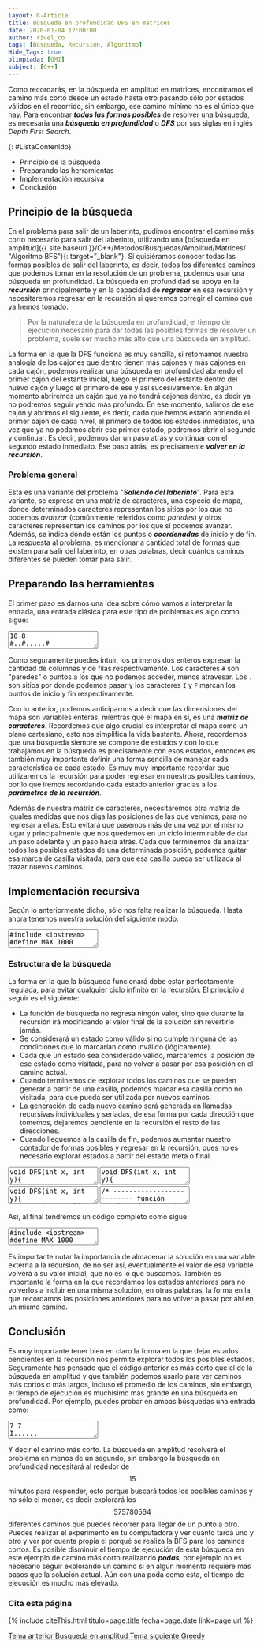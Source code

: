 ```yaml
---
layout: G-Article
title: Búsqueda en profundidad DFS en matrices
date: 2020-01-04 12:00:00
author: rivel_co
tags: [Búsqueda, Recursión, Algoritmo]
Hide_Tags: true
olimpiada: [OMI]
subject: [C++]
---
```


Como recordarás, en la búsqueda en amplitud en matrices, encontramos el camino más corto desde un estado hasta otro pasando sólo por estados válidos en el recorrido, sin embargo, ese camino mínimo no es el único que hay. Para encontrar ***todas las formas posibles*** de resolver una búsqueda, es necesaria una ***búsqueda en profundidad*** o ***DFS*** por sus siglas en inglés *Depth First Search*.

{: #ListaContenido}
- Principio de la búsqueda
- Preparando las herramientas
- Implementación recursiva
- Conclusión

## Principio de la búsqueda

En el problema para salir de un laberinto, pudimos encontrar el camino más corto necesario para salir del laberinto, utilizando una [búsqueda en amplitud]({{ site.baseurl }}/C++/Metodos/Busquedas/Amplitud/Matrices/ "Algoritmo BFS"){: target="_blank"}. Si quisiéramos conocer todas las formas posibles de salir del laberinto, es decir, todos los diferentes caminos que podemos tomar en la resolución de un problema, podemos usar una búsqueda en profundidad. La búsqueda en profundidad se apoya en la ***recursión*** principalmente y en la capacidad de ***regresar*** en esa recursión y necesitaremos regresar en la recursión si queremos corregir el camino que ya hemos tomado.

> Por la naturaleza de la búsqueda en profundidad, el tiempo de ejecución necesario para dar todas las posibles formas de resolver un problema, suele ser mucho más alto que una búsqueda en amplitud.

La forma en la que la DFS funciona es muy sencilla, si retomamos nuestra analogía de los cajones que dentro tienen más cajones y más cajones en cada cajón, podemos realizar una búsqueda en profundidad abriendo el primer cajón del estante inicial, luego el primero del estante dentro del nuevo cajón y luego el primero de ese y así sucesivamente. En algún momento abriremos un cajón que ya no tendrá cajones dentro, es decir ya no podremos seguir yendo más profundo. En ese momento, salimos de ese cajón y abrimos el siguiente, es decir, dado que hemos estado abriendo el primer cajón de cada nivel, el primero de todos los estados inmediatos, una vez que ya no podamos abrir ese primer estado, podremos abrir el segundo y continuar. Es decir, podemos dar un paso atrás y continuar con el segundo estado inmediato. Ese paso atrás, es precisamente ***volver en la recursión***.

### Problema general

Esta es una variante del problema "***Saliendo del laberinto***". Para esta variante, se expresa en una matriz de caracteres, una especie de mapa, donde determinados caracteres representan los sitios por los que no podemos *avanzar* (comúnmente referidos como *paredes*) y otros caracteres representan los caminos por los que sí podemos avanzar. Además, se indica dónde están los puntos o ***coordenadas*** de inicio y de fin. La respuesta al problema, es mencionar a cantidad total de formas que existen para salir del laberinto, en otras palabras, decir cuántos caminos diferentes se pueden tomar para salir.

## Preparando las herramientas

El primer paso es darnos una idea sobre cómo vamos a interpretar la entrada, una entrada clásica para este tipo de problemas es algo como sigue:

<textarea class="output">
10 8
#..#.....#
#.I.####..
#.........
..#..#.#.#
.##..#.F.#
..#......#
..###...#.
..#....##.</textarea>

Como seguramente puedes intuir, los primeros dos enteros expresan la cantidad de columnas y de filas respectivamente. Los caracteres `#` son "paredes" o puntos a los que no podemos acceder, menos atravesar. Los `.` son sitios por donde podemos pasar y los caracteres `I` y `F` marcan los puntos de inicio y fin respectivamente.

Con lo anterior, podemos anticiparnos a decir que las dimensiones del mapa son variables enteras, mientras que el mapa en sí, es una ***matriz de caracteres***. Recordemos que algo crucial es interpretar el mapa como un plano cartesiano, esto nos simplifica la vida bastante. Ahora, recordemos que una búsqueda siempre se compone de estados y con lo que trabajamos en la búsqueda es precisamente con esos estados, entonces es también muy importante definir una forma sencilla de manejar cada característica de cada estado. Es muy muy importante recordar que utilizaremos la recursión para poder regresar en nuestros posibles caminos, por lo que iremos recordando cada estado anterior gracias a los ***parámetros de la recursión***.

Además de nuestra matriz de caracteres, necesitaremos otra matriz de iguales medidas que nos diga las posiciones de las que venimos, para no regresar a ellas. Esto evitará que pasemos más de una vez por el mismo lugar y principalmente que nos quedemos en un ciclo interminable de dar un paso adelante y un paso hacia atrás. Cada que terminemos de analizar todos los posibles estados de una determinada posición, podemos quitar esa marca de casilla visitada, para que esa casilla pueda ser utilizada al trazar nuevos caminos.

## Implementación recursiva

Según lo anteriormente dicho, sólo nos falta realizar la búsqueda. Hasta ahora tenemos nuestra solución del siguiente modo:

<textarea class="cpp">
#include &lt;iostream&gt;
#define MAX 1000
using namespace std;

char mapa[MAX][MAX];            // Mapa
bool visi[MAX][MAX];            // Posiciones temporalmente visitadas
int filas, columnas;            // Dimensiones del mapa
int formas;                     // Número de formas posibles

int main(){
    int iniciox,    // Inicio en x
        inicioy;    // Inicio en y

    cin >> columnas >> filas;

    /* ------- Leemos el tablero ---------*/
    for (int i=0; i<filas; i++){
        for (int j=0; j<columnas; j++){
            cin >> mapa[j][i];
            if (mapa[j][i] == 'I'){     // 'I' como indicador de inicio
                iniciox = j;    // Coordenada de inicio en x
                inicioy = i;    // Coordenada de inicio en y
            }
        }
    }

    // Aquí realizamos la búsqueda en profundidad

    cout << "Formas de salir: "<< formas << '\n';   // Mostramos el número total de formas
    
    return 0;
}</textarea>

### Estructura de la búsqueda

La forma en la que la búsqueda funcionará debe estar perfectamente regulada, para evitar cualquier ciclo infinito en la recursión. El principio a seguir es el siguiente:

- La función de búsqueda no regresa ningún valor, sino que durante la recursión irá modificando el valor final de la solución sin revertirlo jamás.
- Se considerará un estado como válido si no cumple ninguna de las condiciones que lo marcarían como inválido (<span>lógicamente</span>).
- Cada que un estado sea considerado válido, marcaremos la posición de ese estado como visitada, para no volver a pasar por esa posición en el camino actual.
- Cuando terminemos de explorar todos los caminos que se pueden generar a partir de una casilla, podemos marcar esa casilla como no visitada, para que pueda ser utilizada por nuevos caminos.
- La generación de cada nuevo camino será generada en llamadas recursivas individuales y seriadas, de esa forma por cada dirección que tomemos, dejaremos pendiente en la recursión el resto de las direcciones.
- Cuando lleguemos a la casilla de fin, podemos aumentar nuestro contador de formas posibles y regresar en la recursión, pues no es necesario explorar estados a partir del estado meta o final.

<textarea class="cpp">
void DFS(int x, int y){
    /* ----------- Creación de los posibles estados ----------- */
    DFS(x+1, y);                // Probamos avanzando hacia la derecha
    DFS(x, y+1);                // Probamos avanzando hacia abajo
    DFS(x-1, y);                // Probamos avanzando hacia la izquierda
    DFS(x, y-1);                // Probamos avanzando hacia arriba    

    /* De esta forma, cada que generamos una nueva posición, dejamos en espera continuar 
       con las otras tres posibles posiciones. */
    return;
}</textarea>

<textarea class="cpp">
void DFS(int x, int y){
    /* ------------ Determinación de un estado válido ------------ */
    // Si nos salimos de los límites o si es una casilla no válida o es la casilla de la que venimos
    if (x < 0 || y < 0 || x >= columnas || y >= filas || mapa[x][y] == '#' || visi[x][y]){
        return;                 // No continuamos buscando en esta casilla y regresamos
    }

    // Si hemos llegado hasta este punto es porque el estado actual dado por x,y es válido

    DFS(x+1, y);                // Probamos avanzando hacia la derecha
    DFS(x, y+1);                // Probamos avanzando hacia abajo
    DFS(x-1, y);                // Probamos avanzando hacia la izquierda
    DFS(x, y-1);                // Probamos avanzando hacia arriba    
    return;
}</textarea>

<textarea class="cpp">
void DFS(int x, int y){
    // Si nos salimos de los límites o si es una casilla no válida o es la casilla de la que venimos
    if (x < 0 || y < 0 || x >= columnas || y >= filas || mapa[x][y] == '#' || visi[x][y]){
        return;                 // No continuamos buscando en esta casilla y regresamos
    }
    
    visi[x][y] = true;          // Marcamos como temporalmente visitada la casilla actual
    
    DFS(x+1, y);                // Probamos avanzando hacia la derecha
    DFS(x, y+1);                // Probamos avanzando hacia abajo
    DFS(x-1, y);                // Probamos avanzando hacia la izquierda
    DFS(x, y-1);                // Probamos avanzando hacia arriba
    
    // Cuando hemos terminado de revisar todo una casilla en todas direcciones
    visi[x][y] = false;         // quitamos su marca temporal de visitado
    
    return;
}</textarea>

<textarea class="cpp">
/* -------------------------- función completa de búsqueda -------------------------- */
void DFS(int x, int y){
    // Si nos salimos de los límites o si es una casilla no válida o es la casilla de la que venimos
    if (x < 0 || y < 0 || x >= columnas || y >= filas || mapa[x][y] == '#' || visi[x][y]){
        return;                 // No continuamos buscando en esta casilla y regresamos
    }
    
    if (mapa[x][y] == 'F'){     // Si hemos llegado a la casilla de fin
        formas++;               // Aumentamos la cantidad de formas posibles 
        return;                 // y regresamos
    }
    
    visi[x][y] = true;          // Marcamos como temporalmente visitada la casilla actual
    
    DFS(x+1, y);                // Probamos avanzando hacia la derecha
    DFS(x, y+1);                // Probamos avanzando hacia abajo
    DFS(x-1, y);                // Probamos avanzando hacia la izquierda
    DFS(x, y-1);                // Probamos avanzando hacia arriba
    
    // Cuando hemos terminado de revisar todo una casilla en todas direcciones
    visi[x][y] = false;         // quitamos su marca temporal de visitado
    
    return;
}</textarea>

Así, al final tendremos un código completo como sigue:

<textarea class="cpp">
#include &lt;iostream&gt;
#define MAX 1000
using namespace std;

char mapa[MAX][MAX];            // Mapa
bool visi[MAX][MAX];            // Posiciones temporalmente visitadas
int filas, columnas;            // Dimensiones del mapa
int formas;                     // Número de formas posibles

void DFS(int x, int y){
    // Si nos salimos de los límites o si es una casilla no válida o es la casilla de la que venimos
    if (x < 0 || y < 0 || x >= columnas || y >= filas || mapa[x][y] == '#' || visi[x][y]){
        return;                 // No continuamos buscando en esta casilla y regresamos
    }
    
    if (mapa[x][y] == 'F'){     // Si hemos llegado a la casilla de fin
        formas++;               // Aumentamos la cantidad de formas posibles 
        return;                 // y regresamos
    }
    
    visi[x][y] = true;          // Marcamos como temporalmente visitada la casilla actual
    
    DFS(x+1, y);                // Probamos avanzando hacia la derecha
    DFS(x, y+1);                // Probamos avanzando hacia abajo
    DFS(x-1, y);                // Probamos avanzando hacia la izquierda
    DFS(x, y-1);                // Probamos avanzando hacia arriba
    
    // Cuando hemos terminado de revisar todo una casilla en todas direcciones
    visi[x][y] = false;         // quitamos su marca temporal de visitado
    
    return;
}

int main(){
    int iniciox,    // Inicio en x
        inicioy;    // Inicio en y

    cin >> columnas >> filas;

    /* ------- Leemos el tablero ---------*/
    for (int i=0; i<filas; i++){
        for (int j=0; j<columnas; j++){
            cin >> mapa[j][i];
            if (mapa[j][i] == 'I'){     // 'I' como indicador de inicio
                iniciox = j;    // Coordenada de inicio en x
                inicioy = i;    // Coordenada de inicio en y
            }
        }
    }

    DFS(iniciox, inicioy);      // Realizamos la búsqueda en profundidad

    cout << "Formas de salir: "<< formas << '\n';   // Mostramos el número total de formas
    
    return 0;
}</textarea>

Es importante notar la importancia de almacenar la solución en una variable externa a la recursión, de no ser así, eventualmente el valor de esa variable volverá a su valor inicial, que no es lo que buscamos. También es importante la forma en la que recordamos los estados anteriores para no volverlos a incluir en una misma solución, en otras palabras, la forma en la que recordamos las posiciones anteriores para no volver a pasar por ahí en un mismo camino.

## Conclusión

Es muy importante tener bien en claro la forma en la que dejar estados pendientes en la recursión nos permite explorar todos los posibles estados. Seguramente has pensado que el código anterior es más corto que el de la búsqueda en amplitud y que también podemos usarlo para ver caminos más cortos o más largos, incluso el promedio de los caminos, sin embargo, el tiempo de ejecución es muchísimo más grande en una búsqueda en profundidad. Por ejemplo, puedes probar en ambas búsquedas una entrada como:

<textarea class="output">
7 7
I......
.......
.......
.......
.......
.......
......F</textarea>

Y decir el camino más corto. La búsqueda en amplitud resolverá el problema en menos de un segundo, sin embargo la búsqueda en profundidad necesitará al rededor de $$ 15 $$ minutos para responder, esto porque buscará todos los posibles caminos y no sólo el menor, es decir explorará los $$575780564$$ diferentes caminos que puedes recorrer para llegar de un punto a otro. Puedes realizar el experimento en tu computadora y ver cuánto tarda uno y otro y ver por cuenta propia el porqué se realiza la BFS para los caminos cortos. Es posible disminuir el tiempo de ejecución de esta búsqueda en este ejemplo de camino más corto realizando ***podas***, por ejemplo no es necesario seguir explorando un camino si en algún momento requiere más pasos que la solución actual. Aún con una poda como esta, el tiempo de ejecución es mucho más elevado.

### Cita esta página

{% include citeThis.html titulo=page.title fecha=page.date link=page.url %}

<div class="Nav">
    <a id="navLeft" href="{{ site.baseurl }}/C++/Metodos/Busquedas/Amplitud/Matrices/" title="Busqueda en amplitud &vert; #iP Code">
        Tema anterior
        <span>Busqueda en amplitud</span>
    </a>
    <a id="navRight" href="{{ site.baseurl }}/C++/Metodos/Greedy/" title="Greedy &vert; #iP Code">
        Tema siguiente
        <span>Greedy</span>
    </a>
</div>
